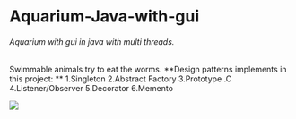 # Aquarium-Java-with-gui

######  Aquarium with gui in java with multi threads.
Swimmable animals try to eat the worms.
**Design patterns implements in this project:
**
1.Singleton 
2.Abstract Factory
3.Prototype .C
4.Listener/Observer 
5.Decorator 
6.Memento 

[![](https://image.ibb.co/j5wO35/1.jpg)](https://image.ibb.co/j5wO35/1.jpg)
